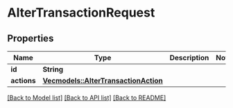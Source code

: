 # AlterTransactionRequest

## Properties

Name | Type | Description | Notes
------------ | ------------- | ------------- | -------------
**id** | **String** |  | 
**actions** | [**Vec<models::AlterTransactionAction>**](AlterTransactionAction.md) |  | 

[[Back to Model list]](../README.md#documentation-for-models) [[Back to API list]](../README.md#documentation-for-api-endpoints) [[Back to README]](../README.md)


